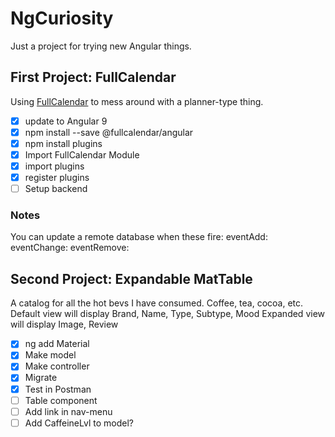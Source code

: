 # NgCuriosity
Just a project for trying new Angular things.

## First Project: FullCalendar
Using [FullCalendar](https://fullcalendar.io/docs/angular) to mess around with a planner-type thing. 

- [x] update to Angular 9
- [x] npm install --save @fullcalendar/angular 
- [x] npm install plugins
- [x] Import FullCalendar Module 
- [x] import plugins 
- [x] register plugins
- [ ] Setup backend 

### Notes
  You can update a remote database when these fire:
    eventAdd:
    eventChange:
    eventRemove:

## Second Project: Expandable MatTable
A catalog for all the hot bevs I have consumed. Coffee, tea, cocoa, etc.
Default view will display Brand, Name, Type, Subtype, Mood
Expanded view will display Image, Review

- [x] ng add Material
- [x] Make model
- [x] Make controller
- [x] Migrate
- [x] Test in Postman
- [ ] Table component
- [ ] Add link in nav-menu
- [ ] Add CaffeineLvl to model?